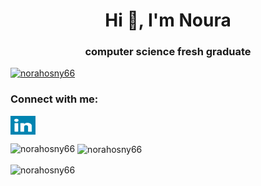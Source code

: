 
<!--
**norahosny66/norahosny66** is a ✨ _special_ ✨ repository because its `README.md` (this file) appears on your GitHub profile.

Here are some ideas to get you started:

- 🔭 I’m currently working on ...
- 🌱 I’m currently learning ...
- 👯 I’m looking to collaborate on ...
- 🤔 I’m looking for help with ...
- 💬 Ask me about ...
- 📫 How to reach me: ...
- 😄 Pronouns: ...
- ⚡ Fun fact: ...
-->
<h1 align="center">Hi 👋, I'm Noura</h1>
<h3 align="center">computer science fresh graduate </h3>


<p align="left"> <a href="https://github.com/ryo-ma/github-profile-trophy"><img src="https://github-profile-trophy.vercel.app/?username=norahosny66" alt="norahosny66" /></a> </p>

<h3 align="left">Connect with me:</h3>
<p align="left">
<a href="https://linkedin.com/in/nourahosny81231/" target="blank"><img align="center" src="https://github.com/norahosny66/norahosny66/blob/main/linkedin-svgrepo-com.svg" alt="nourahosny81231/" height="30" width="40" /></a>
</p>

<p><img align="left" src="https://github-readme-stats.vercel.app/api/top-langs?username=norahosny66&show_icons=true&locale=en&layout=compact" alt="norahosny66" /></p>

<p>&nbsp;<img align="center" src="https://github-readme-stats.vercel.app/api?username=norahosny66&show_icons=true&locale=en" alt="norahosny66" /></p>

<p><img align="center" src="https://github-readme-streak-stats.herokuapp.com/?user=norahosny66&" alt="norahosny66" /></p>

